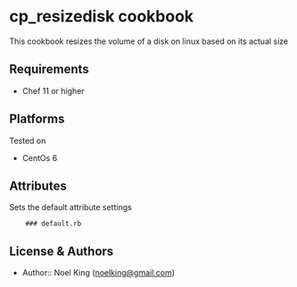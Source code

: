 cp_resizedisk cookbook
====================

This cookbook resizes the volume of a disk on linux based on its actual size


Requirements
------------
* Chef 11 or higher

Platforms
------------
Tested on

* CentOs 6

Attributes
----------

Sets the default attribute settings

````
	### default.rb
````
    
License & Authors
-----------------
- Author:: Noel King (<noelking@gmail.com>)



